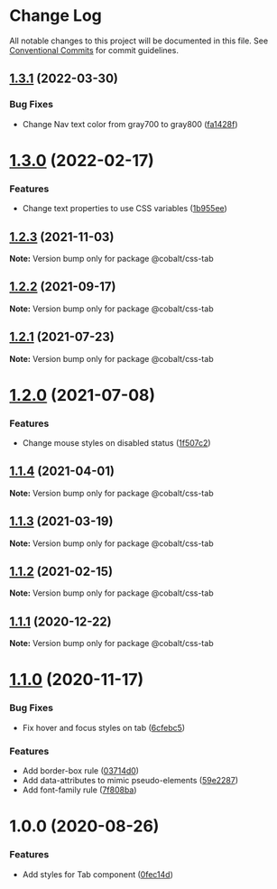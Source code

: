 # Change Log

All notable changes to this project will be documented in this file.
See [Conventional Commits](https://conventionalcommits.org) for commit guidelines.

## [1.3.1](https://github.com/Talkdesk/cobalt/compare/@cobalt/css-tab@1.3.0...@cobalt/css-tab@1.3.1) (2022-03-30)


### Bug Fixes

* Change Nav text color from gray700 to gray800 ([fa1428f](https://github.com/Talkdesk/cobalt/commit/fa1428f58bbf936fc961b8ade92db62dda6b5519))





# [1.3.0](https://github.com/Talkdesk/cobalt/compare/@cobalt/css-tab@1.2.3...@cobalt/css-tab@1.3.0) (2022-02-17)


### Features

* Change text properties to use CSS variables ([1b955ee](https://github.com/Talkdesk/cobalt/commit/1b955eeba075f63bfcb4502104f997738f4b807a))





## [1.2.3](https://github.com/Talkdesk/cobalt/compare/@cobalt/css-tab@1.2.2...@cobalt/css-tab@1.2.3) (2021-11-03)

**Note:** Version bump only for package @cobalt/css-tab





## [1.2.2](https://github.com/Talkdesk/cobalt/compare/@cobalt/css-tab@1.2.1...@cobalt/css-tab@1.2.2) (2021-09-17)

**Note:** Version bump only for package @cobalt/css-tab





## [1.2.1](https://github.com/Talkdesk/cobalt/compare/@cobalt/css-tab@1.2.0...@cobalt/css-tab@1.2.1) (2021-07-23)

**Note:** Version bump only for package @cobalt/css-tab





# [1.2.0](https://github.com/Talkdesk/cobalt/compare/@cobalt/css-tab@1.1.4...@cobalt/css-tab@1.2.0) (2021-07-08)


### Features

* Change mouse styles on disabled status ([1f507c2](https://github.com/Talkdesk/cobalt/commit/1f507c21098211d83eb751f37aa26c70ec41d8a2))





## [1.1.4](https://github.com/Talkdesk/cobalt/compare/@cobalt/css-tab@1.1.3...@cobalt/css-tab@1.1.4) (2021-04-01)

**Note:** Version bump only for package @cobalt/css-tab





## [1.1.3](https://github.com/Talkdesk/cobalt/compare/@cobalt/css-tab@1.1.2...@cobalt/css-tab@1.1.3) (2021-03-19)

**Note:** Version bump only for package @cobalt/css-tab





## [1.1.2](https://github.com/Talkdesk/cobalt/compare/@cobalt/css-tab@1.1.1...@cobalt/css-tab@1.1.2) (2021-02-15)

**Note:** Version bump only for package @cobalt/css-tab





## [1.1.1](https://github.com/Talkdesk/cobalt/compare/@cobalt/css-tab@1.1.0...@cobalt/css-tab@1.1.1) (2020-12-22)

**Note:** Version bump only for package @cobalt/css-tab





# [1.1.0](https://github.com/Talkdesk/cobalt/compare/@cobalt/css-tab@1.0.0...@cobalt/css-tab@1.1.0) (2020-11-17)


### Bug Fixes

* Fix hover and focus styles on tab ([6cfebc5](https://github.com/Talkdesk/cobalt/commit/6cfebc59af8aed89961d74feb7faa4a1b170867c))


### Features

* Add border-box rule ([03714d0](https://github.com/Talkdesk/cobalt/commit/03714d0eba2de2a3e37ef8913c1284a90087acd6))
* Add data-attributes to mimic pseudo-elements ([59e2287](https://github.com/Talkdesk/cobalt/commit/59e2287fd9bada11a504fc8d4a046169d95e720c))
* Add font-family rule ([7f808ba](https://github.com/Talkdesk/cobalt/commit/7f808ba443c70d6987b956b628c8ad06abce8e0c))





# 1.0.0 (2020-08-26)


### Features

* Add styles for Tab component ([0fec14d](https://github.com/Talkdesk/cobalt/commit/0fec14d4672601c43afb856f6f8d65e4cfdcc283))
